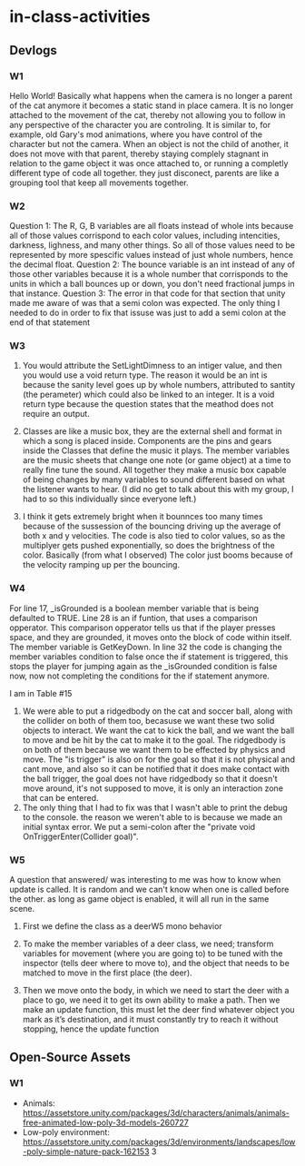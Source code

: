 # in-class-activities
## Devlogs
### W1
Hello World!
Basically what happens when the camera is no longer a parent of the cat anymore it becomes a static stand in place camera. It is no longer attached to the movement of the cat, thereby not allowing you to follow in any perspective of the character you are controling. It is similar to, for example, old Gary's mod animations, where you have control of the character but not the camera. When an object is not the child of another, it does not move with that parent, thereby staying complely stagnant in relation to the game object it was once attached to, or running a completly different type of code all together. they just disconect, parents are like a grouping tool that keep all movements together. 


### W2
Question 1: The R, G, B variables are all floats instead of whole ints because all of those values corrispond to each color values, including intencities, darkness, lighness, and many other things. So all of those values need to be represented by more spescific values instead of just whole numbers, hence the decimal float. 
Question 2: The bounce variable is an int instead of any of those other variables because it is a whole number that corrisponds to the units in which a ball bounces up or down, you don't need fractional jumps in that instance. 
Question 3: The error in that code for that section that unity made me aware of was that a semi colon was expected. The only thing I needed to do in order to fix that issuse was just to add a semi colon at the end of that statement

### W3
1. You would attribute the SetLightDimness to an intiger value, and then you would use a void return type. The reason it would be an int is because the sanity level goes up by whole numbers, attributed to santity (the perameter) which could also be linked to an integer. It is a void return type because the question states that the meathod does not require an output.

2. Classes are like a music box, they are the external shell and format in which a song is placed inside. Components are the pins and gears inside the Classes that define the music it plays. The member variables are the music sheets that change one note (or game object) at a time to really fine tune the sound. All together they make a music box capable of being changes by many variables to sound different based on what the listener wants to hear. (I did no get to talk about this with my group, I had to so this individually since everyone left.)

3. I think it gets extremely bright when it bounnces too many times because of the sussession of the bouncing driving up the average of both x and y velocities. The code is also tied to color values, so as the multiplyer gets pushed exponentially, so does the brightness of the color. Basically (from what I observed) The color just booms because of the velocity ramping up per the bouncing.



### W4

For line 17, _isGrounded is a boolean member variable that is being defaulted to TRUE. Line 28 is an if funtion, that uses a comparison opperator. This comparison opperator tells us that if the player presses space, and they are grounded, it moves onto the block of code within itself. The member variable is GetKeyDown. In line 32 the code is changing the member variables condition to false once the if statement is triggered, this stops the player for jumping again as the _isGrounded condition is false now, now not completing the conditions for the if statement anymore.



I am in Table #15


1. We were able to put a ridgedbody on the cat and soccer ball, along with the collider on both of them too, becasuse we want these two solid objects to interact. We want the cat to kick the ball, and we want the ball to move and be hit by the cat to make it to the goal. The ridgedbody is on both of them because we want them to be effected by physics and move. The "is trigger" is also on for the goal so that it is not physical and cant move, and also so it can be notified that it does make contact with the ball trigger, the goal does not have ridgedbody so that it doesn't move around, it's not supposed to move, it is only an interaction zone that can be entered. 
2. The only thing that I had to fix was that I wasn't able to print the debug to the console. the reason we weren't able to is because we made an initial syntax error. We put a semi-colon after the "private void OnTriggerEnter(Collider goal)". 

### W5

A question that answered/ was interesting to me was how to know when update is called.
It is random and we can't know when one is called before the other. as long as game object is enabled, it will all run in the same scene.


1. First we define the class as a deerW5 mono behavior

2. To make the member variables of a deer class, we need; transform variables for movement (where you are going to) to be tuned with the inspector (tells deer where to move to), and the object that needs to be matched to move in the first place (the deer).

3. Then we move onto the body, in which we need to start the deer with a place to go, we need it to get its own ability to make a  path. Then we make an update function, this must let the deer find whatever object you mark as it’s destination, and it must constantly try to reach it without stopping, hence the update function

## Open-Source Assets
### W1
- Animals: https://assetstore.unity.com/packages/3d/characters/animals/animals-free-animated-low-poly-3d-models-260727 
- Low-poly environment: https://assetstore.unity.com/packages/3d/environments/landscapes/low-poly-simple-nature-pack-162153 3